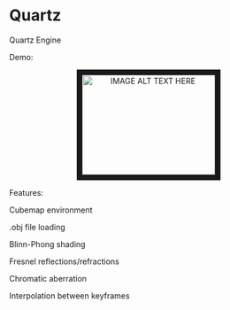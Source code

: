 # Quartz
Quartz Engine

Demo:
<p align="center">
  <a href="http://www.youtube.com/watch?feature=player_embedded&v=ANHBRIqlhzA" target="_blank"><img src="http://img.youtube.com/vi/ANHBRIqlhzA/0.jpg" alt="IMAGE ALT TEXT HERE" width="240" height="180" border="10" /></a>
</p>

Features:

Cubemap environment

.obj file loading

Blinn-Phong shading

Fresnel reflections/refractions

Chromatic aberration

Interpolation between keyframes
